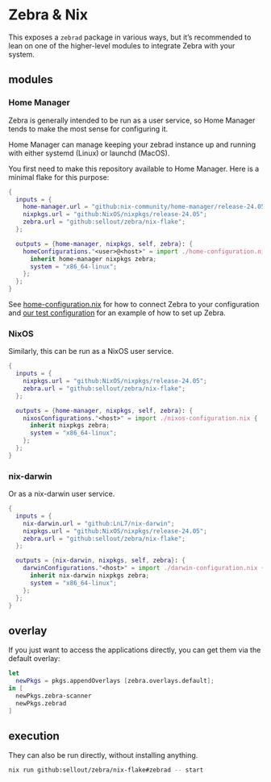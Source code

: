 # Zebra & Nix

This exposes a `zebrad` package in various ways, but it’s recommended to lean on one of the higher-level modules to integrate Zebra with your system.

## modules

### Home Manager

Zebra is generally intended to be run as a user service, so Home Manager tends to make the most sense for configuring it.

Home Manager can manage keeping your zebrad instance up and running with either systemd (Linux) or launchd (MacOS).

You first need to make this repository available to Home Manager. Here is a minimal flake for this purpose:

```nix
{
  inputs = {
    home-manager.url = "github:nix-community/home-manager/release-24.05";
    nixpkgs.url = "github:NixOS/nixpkgs/release-24.05";
    zebra.url = "github:sellout/zebra/nix-flake";
  };

  outputs = {home-manager, nixpkgs, self, zebra}: {
    homeConfigurations."<user>@<host>" = import ./home-configuration.nix {
      inherit home-manager nixpkgs zebra;
      system = "x86_64-linux";
    };
  };
}
```

See [home-configuration.nix](./home-configuration.nix) for how to connect Zebra to your configuration and [our test configuration](./modules/home.nix) for an example of how to set up Zebra.

### NixOS

Similarly, this can be run as a NixOS user service.

``` nix
{
  inputs = {
    nixpkgs.url = "github:NixOS/nixpkgs/release-24.05";
    zebra.url = "github:sellout/zebra/nix-flake";
  };

  outputs = {home-manager, nixpkgs, self, zebra}: {
    nixosConfigurations."<host>" = import ./nixos-configuration.nix {
      inherit nixpkgs zebra;
      system = "x86_64-linux";
    };
  };
}
```

### nix-darwin

Or as a nix-darwin user service.

```nix
{
  inputs = {
    nix-darwin.url = "github:LnL7/nix-darwin";
    nixpkgs.url = "github:NixOS/nixpkgs/release-24.05";
    zebra.url = "github:sellout/zebra/nix-flake";
  };

  outputs = {nix-darwin, nixpkgs, self, zebra}: {
    darwinConfigurations."<host>" = import ./darwin-configuration.nix {
      inherit nix-darwin nixpkgs zebra;
      system = "x86_64-linux";
    };
  };
}
```

## overlay

If you just want to access the applications directly, you can get them via the default overlay:

```nix
let
  newPkgs = pkgs.appendOverlays [zebra.overlays.default];
in [
  newPkgs.zebra-scanner
  newPkgs.zebrad
]
```

## execution

They can also be run directly, without installing anything.

```bash
nix run github:sellout/zebra/nix-flake#zebrad -- start
```
